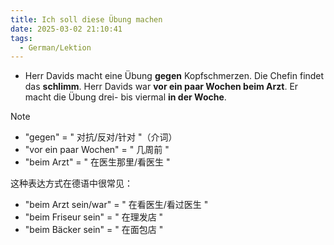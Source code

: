 ```yaml
---
title: Ich soll diese Übung machen
date: 2025-03-02 21:10:41
tags:
  - German/Lektion
---
```


- Herr Davids macht eine Übung **gegen** Kopfschmerzen. Die Chefin findet das **schlimm**. Herr Davids war **vor ein paar Wochen beim Arzt**. Er macht die Übung drei- bis viermal **in der Woche**.

> [!NOTE]
>
> - "gegen" = " 对抗/反对/针对 "（介词）
> - "vor ein paar Wochen" = " 几周前 "
> - "beim Arzt" = " 在医生那里/看医生 "
> 
> 这种表达方式在德语中很常见：
> - "beim Arzt sein/war" = " 在看医生/看过医生 "
> - "beim Friseur sein" = " 在理发店 "
> - "beim Bäcker sein" = " 在面包店 "

